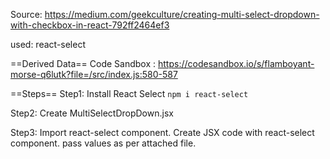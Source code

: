 Source: https://medium.com/geekculture/creating-multi-select-dropdown-with-checkbox-in-react-792ff2464ef3

used: react-select

==Derived Data==
Code Sandbox :
https://codesandbox.io/s/flamboyant-morse-q6lutk?file=/src/index.js:580-587


==Steps==
Step1: Install React Select `npm i react-select`

Step2: Create MultiSelectDropDown.jsx 

Step3:
Import react-select component.
Create JSX code with react-select component.
pass values as per attached file.
